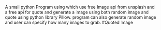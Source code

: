 A small python Program using which use free Image api from unsplash and a free api for quote and generate a image using both random image and quote using python library Pillow.
program can also generate random image and user can specify how many images to grab.
#Quoted Image
